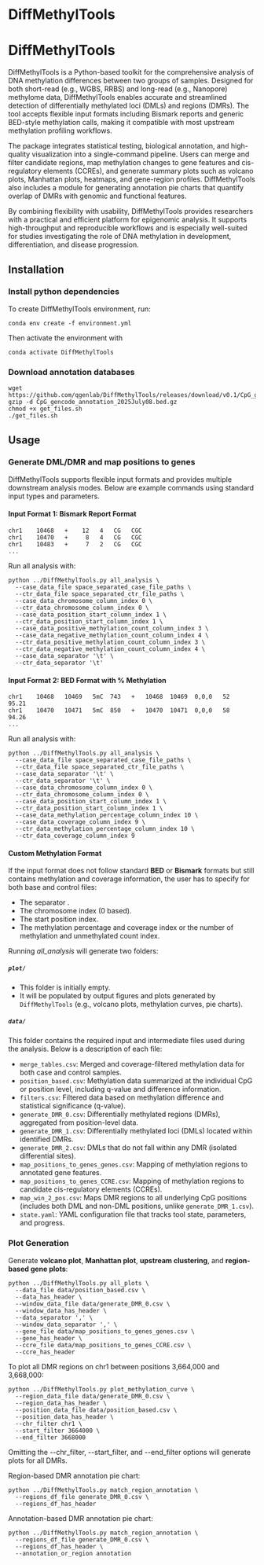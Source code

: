# DiffMethylTools
# DiffMethylTools
DiffMethylTools is a Python-based toolkit for the comprehensive analysis of DNA methylation differences between two groups of samples. Designed for both short-read (e.g., WGBS, RRBS) and long-read (e.g., Nanopore) methylome data, DiffMethylTools enables accurate and streamlined detection of differentially methylated loci (DMLs) and regions (DMRs). The tool accepts flexible input formats including Bismark reports and generic BED-style methylation calls, making it compatible with most upstream methylation profiling workflows.

The package integrates statistical testing, biological annotation, and high-quality visualization into a single-command pipeline. Users can merge and filter candidate regions, map methylation changes to gene features and cis-regulatory elements (CCREs), and generate summary plots such as volcano plots, Manhattan plots, heatmaps, and gene-region profiles. DiffMethylTools also includes a module for generating annotation pie charts that quantify overlap of DMRs with genomic and functional features.

By combining flexibility with usability, DiffMethylTools provides researchers with a practical and efficient platform for epigenomic analysis. It supports high-throughput and reproducible workflows and is especially well-suited for studies investigating the role of DNA methylation in development, differentiation, and disease progression.

## Installation
### Install python dependencies
To create DiffMethylTools environment, run:
```
conda env create -f environment.yml
```
Then activate the environment with
```
conda activate DiffMethylTools
```

### Download annotation databases
```
wget https://github.com/qgenlab/DiffMethylTools/releases/download/v0.1/CpG_gencode_annotation_2025July08.bed.gz
gzip -d CpG_gencode_annotation_2025July08.bed.gz
chmod +x get_files.sh
./get_files.sh
```

## Usage


### Generate DML/DMR and map positions to genes
DiffMethylTools supports flexible input formats and provides multiple downstream analysis modes. Below are example commands using standard input types and parameters.

#### Input Format 1: Bismark Report Format
```
chr1    10468   +    12   4   CG   CGC
chr1    10470   +     8   4   CG   CGC
chr1    10483   +     7   2   CG   CGC
...
```
Run all analysis with:
```
python ../DiffMethylTools.py all_analysis \
  --case_data_file space_separated_case_file_paths \
  --ctr_data_file space_separated_ctr_file_paths \
  --case_data_chromosome_column_index 0 \
  --ctr_data_chromosome_column_index 0 \
  --case_data_position_start_column_index 1 \
  --ctr_data_position_start_column_index 1 \
  --case_data_positive_methylation_count_column_index 3 \
  --case_data_negative_methylation_count_column_index 4 \
  --ctr_data_positive_methylation_count_column_index 3 \
  --ctr_data_negative_methylation_count_column_index 4 \
  --case_data_separator '\t' \
  --ctr_data_separator '\t'
```
#### Input Format 2: BED Format with % Methylation
```
chr1    10468   10469   5mC  743   +   10468  10469  0,0,0   52   95.21
chr1    10470   10471   5mC  850   +   10470  10471  0,0,0   58   94.26
...
```
Run all analysis with:
```
python ../DiffMethylTools.py all_analysis \
  --case_data_file space_separated_case_file_paths \
  --ctr_data_file space_separated_ctr_file_paths \
  --case_data_separator '\t' \
  --ctr_data_separator '\t' \
  --case_data_chromosome_column_index 0 \
  --ctr_data_chromosome_column_index 0 \
  --case_data_position_start_column_index 1 \
  --ctr_data_position_start_column_index 1 \
  --case_data_methylation_percentage_column_index 10 \
  --case_data_coverage_column_index 9 \
  --ctr_data_methylation_percentage_column_index 10 \
  --ctr_data_coverage_column_index 9
```
#### Custom Methylation Format
If the input format does not follow standard **BED** or **Bismark** formats but still contains methylation and coverage information, the user has to specify for both base and control files:
 - The separator .
 - The chromosome index (0 based).
 - The start position index.
 - The methylation percentage and coverage index or the number of methylation and unmethylated count index.

Running *all_analysis* will generate two folders:

##### `plot/`

- This folder is initially empty.
- It will be populated by output figures and plots generated by `DiffMethylTools` (e.g., volcano plots, methylation curves, pie charts).

##### `data/`

This folder contains the required input and intermediate files used during the analysis. Below is a description of each file:

- `merge_tables.csv`: Merged and coverage-filtered methylation data for both case and control samples.
- `position_based.csv`: Methylation data summarized at the individual CpG or position level, including q-value and difference information.
- `filters.csv`: Filtered data based on methylation difference and statistical significance (q-value).
- `generate_DMR_0.csv`: Differentially methylated regions (DMRs), aggregated from position-level data.
- `generate_DMR_1.csv`: Differentially methylated loci (DMLs) located within identified DMRs.
- `generate_DMR_2.csv`: DMLs that do not fall within any DMR (isolated differential sites).
- `map_positions_to_genes_genes.csv`: Mapping of methylation regions to annotated gene features.
- `map_positions_to_genes_CCRE.csv`: Mapping of methylation regions to candidate cis-regulatory elements (CCREs).
- `map_win_2_pos.csv`: Maps DMR regions to all underlying CpG positions (includes both DML and non-DML positions, unlike `generate_DMR_1.csv`).
- `state.yaml`: YAML configuration file that tracks tool state, parameters, and progress.

### Plot Generation
Generate **volcano plot**, **Manhattan plot**, **upstream clustering**, and **region-based gene plots**:
```
python ../DiffMethylTools.py all_plots \
  --data_file data/position_based.csv \
  --data_has_header \
  --window_data_file data/generate_DMR_0.csv \
  --window_data_has_header \
  --data_separator ',' \
  --window_data_separator ',' \
  --gene_file data/map_positions_to_genes_genes.csv \
  --gene_has_header \
  --ccre_file data/map_positions_to_genes_CCRE.csv \
  --ccre_has_header
```
To plot all DMR regions on chr1 between positions 3,664,000 and 3,668,000:
```
python ../DiffMethylTools.py plot_methylation_curve \
  --region_data_file data/generate_DMR_0.csv \
  --region_data_has_header \
  --position_data_file data/position_based.csv \
  --position_data_has_header \
  --chr_filter chr1 \
  --start_filter 3664000 \
  --end_filter 3668000
```
Omitting the --chr_filter, --start_filter, and --end_filter options will generate plots for all DMRs.

Region-based DMR annotation pie chart:
```
python ../DiffMethylTools.py match_region_annotation \
  --regions_df_file generate_DMR_0.csv \
  --regions_df_has_header
```

Annotation-based DMR annotation pie chart:

```
python ../DiffMethylTools.py match_region_annotation \
  --regions_df_file generate_DMR_0.csv \
  --regions_df_has_header \
  --annotation_or_region annotation
```
